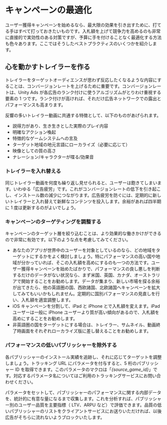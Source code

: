 # キャンペーンの最適化

ユーザー獲得キャンペーンを始めるなら、最大限の効果を引き出すために、打てる手はすべて打っておきたいものです。入札額を上げて競争力を高めるのも非常に直接的で実効性のある対策ですが、予算に手を付けることなく最適化する方法も色々あります。ここではそうしたベストプラクティスのいくつかを紹介します。

## 心を動かすトレイラーを作る

トレイラーをターゲットオーディエンスが思わず反応したくなるような内容にすることは、コンバージョンレートを上げるために重要です。コンバージョンレートは、Unity Ads が各広告のランク付けに使うアルゴリズムがとりわけ重視する要素の 1 つです。ランク付けが高ければ、それだけ広告ネットワークでの露出とパフォーマンスも高まります。

反響の多いトレイラー動画に共通する特徴として、以下のものがあげられます。

-   説得力があり、生き生きとした実際のプレイ内容
-   明確なアクション喚起
-   特徴的なゲームシステムへの言及
-   ターゲット地域の地元言語にローカライズ（必要に応じて）
-   映像としての質の高さ
-   ナレーション/キャラクターが喋る/効果音

### トレイラーを入れ替える

同じトレイラー動画を何度も繰り返し見せられると、ユーザーは飽きてしまいます。いわゆる「広告疲労」です。これがコンバージョンレートの低下を引き起こし、インストール数の減少につながります。広告疲労を防ぐには、定期的に新しいトレイラーと入れ替えて新鮮なコンテンツを投入します。余裕があれば四半期に 1 度は更新するのがよいでしょう。

### キャンペーンのターゲティングを調整する

キャンペーンのターゲット層を絞り込むことは、より効果的な働きかけができるので非常に有効です。以下のような点を考慮してみてください。

-   あなたのアプリが世界中のユーザーを対象としているのなら、どの地域をターゲットにするかをよく検討しましょう。特にパフォーマンスの高い国や地域が分かっていれば、そこの入札額を高めにするのも一つの方法です。ユーザー獲得キャンペーンを始めたばかりで、パフォーマンスの良し悪しを判断するだけのデータがない状況なら、まず米国、英国、カナダ、オーストラリアで開始することをお勧めします。データが集まり、新しい市場を探る余裕が出てきたら、他の英語圏の国、西欧諸国、北欧諸国へキャンペーンを拡大してみてもいいかもしれません。定期的に国別パフォーマンスの見直しを行い、入札額を適宜調整します。    
-   iOS キャンペーンを分割して、iPad と iPhone とで入札額を変えます。iPad ユーザーは一般に iPhone ユーザーより質が高い傾向があるので、入札額を高めにすることをお勧めします。
-   非英語圏の国をターゲットにする場合は、トレイラー、サムネイル、動画終了時画面をそれぞれローカライズ版に差し替えることをお勧めします。

### パフォーマンスの低いパブリッシャーを除外する

各パブリッシャーのインストール実績を追跡し、それに応じてターゲットを調整しましょう。トラッキング URL にパラメータを付与すると、5 桁のパブリッシャー ID を取得できます。このパラメータのマクロは「_{source\_game\_id}_」です。対応するパラメータ名についてはご利用のトラッキングサービスにお問い合わせください。

パラメータをセットして、パブリッシャーのパフォーマンスに関する内部データを、統計的に有意な量になるまで収集します。これを分析すれば、パブリッシャー別のユーザー品質を主要指標（ LTV、ARPU など）で評価できます。品質の低いパブリッシャーのリストをクライアントサービスにお送りいただければ、以後広告がそちらに流れないようブロックいたします。
